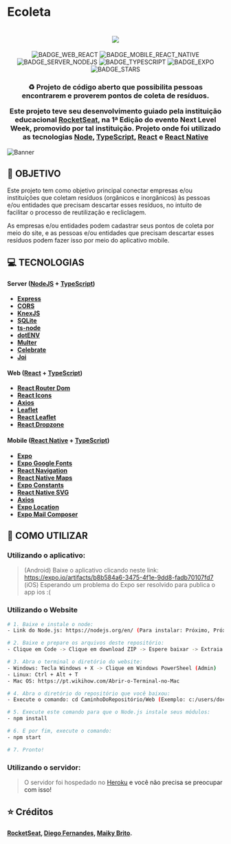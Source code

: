 # Ecoleta
<h1 align=center>
<img src="https://lh3.googleusercontent.com/pw/ACtC-3cPHvtbek_SSKZ6b7a21TNL3zEK6CJ8zSXtmhiKOI3cWcZqAPtWjKWSzFf1zj1MnJ1Vm_-_6Cz7c-Iwq2untB78eTHUKcey18kErLgR-l2Da1-sBGpwBPnz7gZNrXj71EusgzMmCtCoYMIqNJ8saNE=w1323-h658-no?authuser=0" />
</h1>

<div align="center">

![BADGE_WEB_REACT] ![BADGE_MOBILE_REACT_NATIVE] ![BADGE_SERVER_NODEJS] ![BADGE_TYPESCRIPT] ![BADGE_EXPO] ![BADGE_STARS]

</div>

<h3 align="center">

♻️ Projeto de código aberto que possibilita pessoas encontrarem e proverem pontos de coleta de resíduos.

Este projeto teve seu desenvolvimento guiado pela instituição educacional <a href="www.rocketseat.com">**RocketSeat**<a>, na 1ª Edição do evento Next Level Week, promovido por tal instituição. Projeto onde foi utilizado as tecnologias <a href="https://nodejs.org/en/">**Node**<a>, <a href="https://www.typescriptlang.org">**TypeScript**<a>, <a href="https://reactjs.org">**React**<a> e <a href="https://reactnative.dev">**React Native**<a>

</h3>

![Banner](https://lh3.googleusercontent.com/i57Qyeq1UBuuKkzD5mwBWLZgz2H_6P3gIWF8CzhioreWU4EQX4_4BAZe7IEfEHjHamYb7L8Gv4uOm1svqJ7hkhHXNlhsT8bkz9EAtlBdL63RYxjfDl1plriql4oXsDWki99ucE-Mx5B-0H6iQi9PBY0hWJv6uEk4HTtksyt053pbJagqVkmuR8EMEHv84kzsO9_0LgH26sUCq1qLNkWKsCCrRvGwJM8RKNKR8MIFSch9VeIn6QBx4M7yB9DB4C1GJJSlClEi_BSIQlcX55Ox8l3nuBtVyQqB5b9sEG_sR_ppdj_To0RTEDLXa_nPjHEK9CIYXyJ3OtUd0-9_7lJeDk0O2H6_NyRxfHPkeoIaePP9EVHpNGpzRYHN_26w2lET480L1jSLTQPMNbNcdkAujTrc7i8LwZFU72sz4IYhgLQqQzWpX3YcPxCQwB7hpKTa2iZWD3_YhLaY6G4zWvkqwhlCzT7z3N6SzE7SGVAmm5hJJ7ODBC9jCl4nzFfuXKinvPi5vbmvH7aHbJL4UBI_XirzlhfqIgKBXvbQV2Q4j0w6k2auXCzcsJnZ8qbkG0fnKU9XXFWGCl_lDPksXxD1s1YZeGeLPA7D9hoERHAKlEUZQnnCVmaK12tvCT_pi3T7-E6NSstcMyuBtw8ZK08lR-nDl5csOUqqhcXNe00kshPxGGmSBEH5aeVquqND=w1323-h658-no?authuser=0)

## **:dart: OBJETIVO**

Este projeto tem como objetivo principal conectar empresas e/ou instituições que coletam resíduos (orgânicos e inorgânicos) às pessoas e/ou entidades que precisam descartar esses resíduos, no intuito de facilitar o processo de reutilização e recliclagem.

As empresas e/ou entidades podem cadastrar seus pontos de coleta por meio do site, e as pessoas e/ou entidades que precisam descartar esses resíduos podem fazer isso por meio do aplicativo mobile.

## **:computer: TECNOLOGIAS**


#### **Server** ([NodeJS][node] + [TypeScript][typescript])

  - **[Express][express]**
  - **[CORS][cors]**
  - **[KnexJS][knex]**
  - **[SQLite][sqlite3]**
  - **[ts-node][tsnode]**
  - **[dotENV][dotenv]**
  - **[Multer][multer]**
  - **[Celebrate][celebrate]**
  - **[Joi][joi]**


#### **Web** ([React][react] + [TypeScript][typescript])

  - **[React Router Dom][react_router_dom]**
  - **[React Icons][react_icons]**
  - **[Axios][axios]**
  - **[Leaflet][leaflet]**
  - **[React Leaflet][react_leaflet]**
  - **[React Dropzone][react_dropzone]**



#### **Mobile** ([React Native][react_native] + [TypeScript][typescript])

  - **[Expo][expo]**
  - **[Expo Google Fonts][expo_google_fonts]**
  - **[React Navigation][react_navigation]**
  - **[React Native Maps][react_native_maps]**
  - **[Expo Constants][expo_constants]**
  - **[React Native SVG][react_native_svg]**
  - **[Axios][axios]**
  - **[Expo Location][expo_location]**
  - **[Expo Mail Composer][expo_mail_composer]**


## **:game_die: COMO UTILIZAR**

### Utilizando o aplicativo:
> (Android) Baixe o aplicativo  clicando neste link: https://expo.io/artifacts/b8b584a6-3475-4f1e-9dd8-fadb70107fd7<br>
> (iOS) Esperando um problema do Expo ser resolvido para publica o app ios :(

### Utilizando o Website

```sh
# 1. Baixe e instale o node:
- Link do Node.js: https://nodejs.org/en/ (Para instalar: Próximo, Próximo, Próximo...)

# 2. Baixe e prepare os arquivos deste repositório:
- Clique em Code -> Clique em download ZIP -> Espere baixar -> Extraia o arquivo baixado

# 3. Abra o terminal o diretório do website:
- Windows: Tecla Windows + X -> Clique em Windows PowerSheel (Admin)
- Linux: Ctrl + Alt + T
- Mac OS: https://pt.wikihow.com/Abrir-o-Terminal-no-Mac

# 4. Abra o diretório do repositório que você baixou:
- Execute o comando: cd CaminhoDoRepositório/Web (Exemplo: c:/users/documents/woen/Ecoleta/Web)

# 5. Execute este comando para que o Node.js instale seus módulos:
- npm install

# 6. E por fim, execute o comando:
- npm start

# 7. Pronto!
```

### Utilizando o servidor:
> O servidor foi hospedado no <a href="www.heroku.com">Heroku<a> e você não precisa se preocupar com isso!

## :star: Créditos 

<h4> 
  
  <a href="https://www.instagram.com/rocketseat_oficial/">**RocketSeat**<a>, 
  <a href="https://www.instagram.com/dieegosf/">**Diego Fernande**s<a>,
  <a href="https://www.instagram.com/maykbrito/">**Maiky Brito**<a>.
  
<h4>


<!-- Technologies -->

[react]: https://reactjs.org/

[typescript]: https://www.typescriptlang.org/

[node]: https://nodejs.org/en/

[leaflet]: https://react-leaflet.js.org/en/

[react_native]: http://www.reactnative.com/

[express]: https://expressjs.com/

[cors]: https://expressjs.com/en/resources/middleware/cors.html

[knex]: http://knexjs.org/

[sqlite3]: https://github.com/mapbox/node-sqlite3

[tsnode]: https://github.com/TypeStrong/ts-node

[react_leaflet]: https://react-leaflet.js.org/

[react_router_dom]: https://github.com/ReactTraining/react-router/tree/master/packages/react-router-dom

[react_icons]: https://react-icons.github.io/react-icons/

[axios]: https://github.com/axios/axios

[dotenv]: https://github.com/motdotla/dotenv

[expo]: https://expo.io/

[expo_google_fonts]: https://github.com/expo/google-fonts

[react_navigation]: https://reactnavigation.org/

[react_native_maps]: https://github.com/react-native-community/react-native-maps

[expo_constants]: https://docs.expo.io/versions/latest/sdk/constants/

[react_native_svg]: https://github.com/react-native-community/react-native-svg

[expo_location]: https://docs.expo.io/versions/latest/sdk/location/

[expo_mail_composer]: https://docs.expo.io/versions/latest/sdk/mail-composer/

[font_awesome]: https://fontawesome.com/

[multer]: https://github.com/expressjs/multer

[celebrate]: https://github.com/arb/celebrate

[joi]: https://github.com/hapijs/joi

[react_dropzone]: https://github.com/react-dropzone/react-dropzone

[yarn]: https://classic.yarnpkg.com/en/docs/install/#debian-stable

<!-- Badges -->


[BADGE_WEB_REACT]: https://img.shields.io/badge/web-react-blue

[BADGE_MOBILE_REACT_NATIVE]: https://img.shields.io/badge/mobile-react%20native-blueviolet

[BADGE_EXPO]: https://img.shields.io/badge/mobile-expo-black

[BADGE_SERVER_NODEJS]: https://img.shields.io/badge/server-nodejs-important

[BADGE_STARS]: https://img.shields.io/github/stars/Woen8/Ecoleta?style=social

[BADGE_TYPESCRIPT]: https://badges.frapsoft.com/typescript/code/typescript.png?v=101
